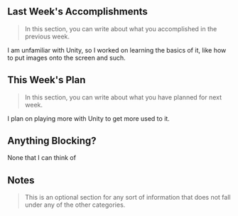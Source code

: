 ## Last Week's Accomplishments

> In this section, you can write about what you accomplished in the previous week.

I am unfamiliar with Unity, so I worked on learning the basics of it, like how to put images onto the screen and such.

## This Week's Plan

> In this section, you can write about what you have planned for next week.

I plan on playing more with Unity to get more used to it.

## Anything Blocking?

None that I can think of

## Notes

> This is an optional section for any sort of information that does not fall under any of the other categories.
